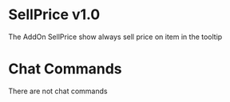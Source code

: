 # SellPrice v1.0

The AddOn SellPrice show always sell price on item in the tooltip

# Chat Commands

There are not chat commands